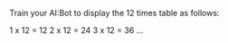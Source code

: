 Train your AI:Bot to display the 12 times table as follows:

1 x 12 = 12
2 x 12 = 24
3 x 12 = 36
...
